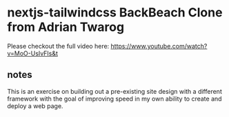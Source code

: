 # nextjs-tailwindcss BackBeach Clone from Adrian Twarog

Please checkout the full video here: https://www.youtube.com/watch?v=MoO-UsIvFIs&t

## notes

This is an exercise on building out a pre-existing site design with a different framework with the goal of improving speed in my own ability to create and deploy a web page.
